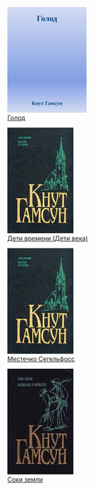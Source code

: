 ![](Голод.jpg)  
[Голод](Голод.md)

![](Дети%20времени%20(Дети%20века).jpg)  
[Дети времени (Дети века)](Дети%20времени%20(Дети%20века).md)

![](Местечко%20Сегельфосс.jpg)  
[Местечко Сегельфосс](Местечко%20Сегельфосс.md)

![](Соки%20земли.jpg)  
[Соки земли](Соки%20земли.md)
